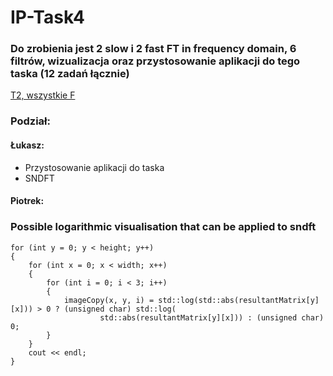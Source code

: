 # IP-Task4
### Do zrobienia jest 2 slow i 2 fast FT in frequency domain, 6 filtrów, wizualizacja oraz przystosowanie aplikacji do tego taska (12 zadań łącznie)
[T2, wszystkie F](http://ics.p.lodz.pl/~tomczyk/available/po_en/fourth.html)
### Podział:
#### Łukasz:
* Przystosowanie aplikacji do taska
* SNDFT
#### Piotrek:



### Possible logarithmic visualisation that can be applied to sndft
    for (int y = 0; y < height; y++)
    {
        for (int x = 0; x < width; x++)
        {
            for (int i = 0; i < 3; i++)
            {
                imageCopy(x, y, i) = std::log(std::abs(resultantMatrix[y][x])) > 0 ? (unsigned char) std::log(
                        std::abs(resultantMatrix[y][x])) : (unsigned char) 0;
            }
        }
        cout << endl;
    }
